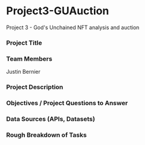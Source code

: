 # Project3-GUAuction
Project 3 - God's Unchained NFT analysis and auction

### Project Title

### Team Members
  Justin Bernier

### Project Description

### Objectives / Project Questions to Answer

### Data Sources (APIs, Datasets)

### Rough Breakdown of Tasks
